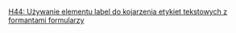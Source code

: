 [H44: Używanie elementu label do kojarzenia etykiet tekstowych z formantami formularzy](http://www.w3.org/TR/WCAG20-TECHS/H44.html)
